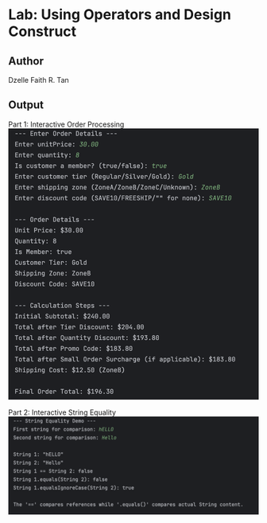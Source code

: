 # Lab: Using Operators and Design Construct

## Author
Dzelle Faith R. Tan

## Output
Part 1: Interactive Order Processing
![Interactive Order Processing Output](order-output.png)

Part 2: Interactive String Equality
![String Equality Output](string-equality-output.png)